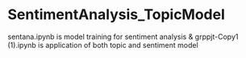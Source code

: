 # SentimentAnalysis_TopicModel
sentana.ipynb is model training for sentiment analysis &
grppjt-Copy1 (1).ipynb is application of both topic and sentiment model
